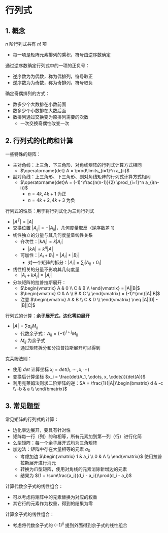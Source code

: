 <!-- omit in toc -->
# 行列式

## 1. 概念

$n$ 阶行列式共有 $n!$ 项

- 每一项是矩阵元素排列的乘积，符号由逆序数确定

通过逆序数确定行列式中的一项的正负号：

- 逆序数为为偶数，称为偶排列，符号取正
- 逆序数为为奇数，称为奇排列，符号取负

确定奇偶排列的方式：

- 数多少个大数排在小数前面
- 数多少个小数排在大数后面
- 数排列通过交换变为原排列需要的次数
  - 一次交换奇偶性改变一次

## 2. 行列式的化简和计算

一些特殊的矩阵：

- 主对角线：上三角、下三角形、对角线矩阵的行列式计算方式相同
  - $\operatorname{det} A = \prod\limits_{i=1}^n a_{ii}$
- 副对角线：上三角形、下三角形、副对角线矩阵的行列式计算方式相同
  - $\operatorname{det}A = (-1)^\frac{n(n-1)}{2} \prod_{i=1}^n a_{i(n-i)}$
    - $n = 4k, 4k+1$ 为正
    - $n = 4k+2, 4k+3$ 为负

行列式的性质：用于将行列式化为三角行列式

- $|A^T| = |A|$
- 交换位置 $|A_{ij}| = -|A_{ji}|$，几何度量取反（逆序数差 1）
- 线性独立的分量与其几何度量呈线性关系
  - 齐次性：$|kA_i| = k|A_i|$
    - $|kA| = k^n|A|$
  - 可加性：$|A_i + B_i| = |A_i| + |B_i|$
    - 对一个矩阵的拆分：$|A_i| = \sum_j |A_{ij} + 0_i|$
- 线性相关的分量不影响其几何度量
  - $|A_i + kA_j| = |A_i|$
- 分块矩阵的拉普拉斯展开：
  - $\begin{vmatrix}
    A & 0 \\
    C & B \\
  \end{vmatrix} = |A||B|$
  - $\begin{vmatrix}
    O & A \\
    B & C \\
  \end{vmatrix} = (-1)^{mn}|A||B|$
  - 注意 $\begin{vmatrix}
    A & B \\
    C & D \\
  \end{vmatrix} \neq |A||D| - |B||C|$

行列式的计算：**余子展开式，边化零边展开**

- $|A| = \sum a_{ij}M_{ij}$
  - 代数余子式：$A_{ij} = (-1)^{i+j} M_{ij}$
  - $M_{ij}$ 为余子式
  - 通过矩阵拆分和分拉普拉斯展开可以得到

克莱姆法则：

- 使用 $det$ 计算坐标 $x_i = det(I_1, \cdots, x, \cdots)$
- 变换后计算坐标 $x_i = \frac{det(A_1, \cdots, x, \cdots)}{det(A)}$
- 利用克莱姆法则求二阶矩阵的逆：$A = \frac{1}{|A|}\begin{bmatrix}
  d & -c \\
  -b & a \\
\end{bmatrix}$

## 3. 常见题型

常见矩阵的行列式的计算：

- 边化零边展开，要具有针对性
- 矩阵每一行（列）的和相等，所有元素加到第一列（行）进行化简
- 么型矩阵：每一个余子展开式均为三角矩阵
- 加边法：矩阵中存在大量相等的元素 $a_0$
  - 考虑加边 $\begin{vmatrix}
  1 & a_i \\
  0 & A \\
\end{vmatrix}$ 使用拉普拉斯展开进行消元
  - 转换为爪型矩阵，使用对角线的元素消除新增边的元素
  - 结果为 $(1 + \sum\frac{a_i}{d_i - a_i})\prod(d_i - a_i)$

计算代数余子式的线性组合：

- 可以考虑将矩阵中的元素替换为对应的权重
- 其它行的元素作为权重，得到的结果为零

计算余子式的线性组合：

- 考虑将代数余子式的 $(-1)^{ij}$ 提到外面得到余子式的线性组合
